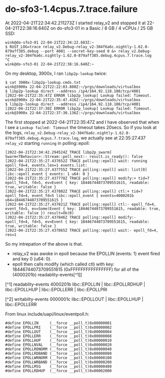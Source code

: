 # do-sfo3-1.4cpus.7.trace.failure

At 2022-04-21T22:34:42.211273Z I started relay_v2 and stopped it at 22-04-21T22:38:16.640Z on do-sfo3-01 
in a Basic / 8 GB / 4 vCPUs / 25 GB SSD:
```
wink@do-sfo3-01 22-04-21T22:34:22.603Z:~
$ RUST_LOG=trace relay_v2.Debug-relay_v2-304f6a6c.nightly-1.62.0-879aff385.debug --port 4001 --secret-key-seed 0 &> relay_v2.Debug-relay_v2-304f6a6c.nightly-1.62.0-879aff385.debug.4cpus.7.trace.log
^C
wink@do-sfo3-01 22-04-21T22:38:16.640Z:~
```

On my desktop, 3900x, I ran `libp2p-lookup` twice:
```
$ cat 3900x-libp2p-lookup.cmds.txt
wink@3900x 22-04-21T22:22:03.800Z:~/prgs/downloads/virtualbox
$ libp2p-lookup direct --address /ip4/164.92.118.108/tcp/4001
[2022-04-21T22:35:47Z ERROR libp2p_lookup] Lookup failed: Timeout.
wink@3900x 22-04-21T22:35:47.416Z:~/prgs/downloads/virtualbox
$ libp2p-lookup direct --address /ip4/164.92.118.108/tcp/4001
[2022-04-21T22:37:30Z ERROR libp2p_lookup] Lookup failed: Timeout.
wink@3900x 22-04-21T22:37:30.136Z:~/prgs/downloads/virtualbox
```

The first stopped at 2022-04-21T22:35:47Z and I have observed that when
I see a `Lookup failed: Timeout` the timeout takes 20secs. So if you look
at the logs, `relay_v2.Debug-relay_v2-304f6a6c.nightly-1.62.0-879aff385.debug.4cpus.7.trace.log`,
we actually see at 22:35:27.437 `relay_v2` starting `running` in polling::epoll:
```
[2022-04-21T22:34:42.294524Z TRACE libp2p_swarm] Swarm<TBehavior>::Stream::poll_next:- result.is_ready(): false
[2022-04-21T22:35:27.437652Z TRACE polling::epoll] wait: running epoll_fd=4, events.len=1 events.list:
[2022-04-21T22:35:27.437755Z TRACE polling::epoll] wait: list[0] libc::epoll_event { events: 1 u64: 0 } 
[2022-04-21T22:35:27.437778Z TRACE polling::epoll] modify:+ tid=7 epoll_fd=4, fd=5, ev=Event { key: 18446744073709551615, readable: true, writable: false }
[2022-04-21T22:35:27.437802Z TRACE polling::epoll] ctl:+ tid=7 epoll_fd=4, event_fd=5 libc::epoll_event { events=4000201b u64=18446744073709551615 }
[2022-04-21T22:35:27.437821Z TRACE polling::epoll] ctl:- epoll_fd=4, event_fd=5, ev=Some(Event { key: 18446744073709551615, readable: true, writable: false }) result=Ok(0)
[2022-04-21T22:35:27.437846Z TRACE polling::epoll] modify:- epoll_fd=4, fd=5, ev=Event { key: 18446744073709551615, readable: true, writable: false }
[2022-04-21T22:35:27.437865Z TRACE polling::epoll] wait:- epoll_fd=4, res=1
```

So my intrepation of the above is that.
 * relay_v2 was awoke in epoll because the EPOLLIN (events: 1) event fired and key 0 (u64: 0).
 * epoll then calls modify (which called ctl) with key: 18446744073709551615 (0xFFFFFFFFFFFFFFFF)
   for all of the (4000201b) readablity-events[^1]]



[^1] readablity-events 4000201b libc::EPOLLIN | libc::EPOLLRDHUP | libc::EPOLLHUP | libc::EPOLLERR | libc::EPOLLPRI

[^2] writabilty-events 0000001c  libc::EPOLLOUT | libc::EPOLLHUP | libc::EPOLLERR

From linux include/uapi/linux/eventpoll.h:
```
#define EPOLLIN		(__force __poll_t)0x00000001
#define EPOLLPRI	(__force __poll_t)0x00000002
#define EPOLLOUT	(__force __poll_t)0x00000004
#define EPOLLERR	(__force __poll_t)0x00000008
#define EPOLLHUP	(__force __poll_t)0x00000010
#define EPOLLNVAL	(__force __poll_t)0x00000020
#define EPOLLRDNORM	(__force __poll_t)0x00000040
#define EPOLLRDBAND	(__force __poll_t)0x00000080
#define EPOLLWRNORM	(__force __poll_t)0x00000100
#define EPOLLWRBAND	(__force __poll_t)0x00000200
#define EPOLLMSG	(__force __poll_t)0x00000400
#define EPOLLRDHUP	(__force __poll_t)0x00002000
```